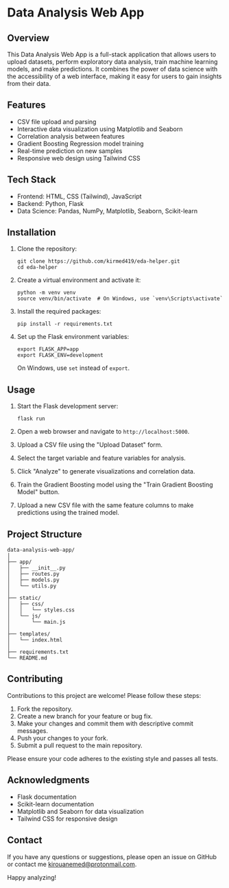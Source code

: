 # Data Analysis Web App

## Overview

This Data Analysis Web App is a full-stack application that allows users to upload datasets, perform exploratory data analysis, train machine learning models, and make predictions. It combines the power of data science with the accessibility of a web interface, making it easy for users to gain insights from their data.

## Features

- CSV file upload and parsing
- Interactive data visualization using Matplotlib and Seaborn
- Correlation analysis between features
- Gradient Boosting Regression model training
- Real-time prediction on new samples
- Responsive web design using Tailwind CSS

## Tech Stack

- Frontend: HTML, CSS (Tailwind), JavaScript
- Backend: Python, Flask
- Data Science: Pandas, NumPy, Matplotlib, Seaborn, Scikit-learn

## Installation

1. Clone the repository:
   ```
   git clone https://github.com/kirmed419/eda-helper.git
   cd eda-helper
   ```

2. Create a virtual environment and activate it:
   ```
   python -m venv venv
   source venv/bin/activate  # On Windows, use `venv\Scripts\activate`
   ```

3. Install the required packages:
   ```
   pip install -r requirements.txt
   ```

4. Set up the Flask environment variables:
   ```
   export FLASK_APP=app
   export FLASK_ENV=development
   ```
   On Windows, use `set` instead of `export`.

## Usage

1. Start the Flask development server:
   ```
   flask run
   ```

2. Open a web browser and navigate to `http://localhost:5000`.

3. Upload a CSV file using the "Upload Dataset" form.

4. Select the target variable and feature variables for analysis.

5. Click "Analyze" to generate visualizations and correlation data.

6. Train the Gradient Boosting model using the "Train Gradient Boosting Model" button.

7. Upload a new CSV file with the same feature columns to make predictions using the trained model.

## Project Structure

```
data-analysis-web-app/
│
├── app/
│   ├── __init__.py
│   ├── routes.py
│   ├── models.py
│   └── utils.py
│
├── static/
│   ├── css/
│   │   └── styles.css
│   └── js/
│       └── main.js
│
├── templates/
│   └── index.html
│
├── requirements.txt
└── README.md
```

## Contributing

Contributions to this project are welcome! Please follow these steps:

1. Fork the repository.
2. Create a new branch for your feature or bug fix.
3. Make your changes and commit them with descriptive commit messages.
4. Push your changes to your fork.
5. Submit a pull request to the main repository.

Please ensure your code adheres to the existing style and passes all tests.

## Acknowledgments

- Flask documentation
- Scikit-learn documentation
- Matplotlib and Seaborn for data visualization
- Tailwind CSS for responsive design

## Contact

If you have any questions or suggestions, please open an issue on GitHub or contact me kirouanemed@protonmail.com.

Happy analyzing!
